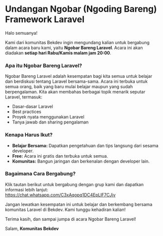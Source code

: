 # Undangan Ngobar (Ngoding Bareng) Framework Laravel

Halo semuanya!

Kami dari komunitas Bekdev ingin mengundang kalian untuk bergabung dalam acara baru kami, yaitu **Ngobar Bareng Laravel**. Acara ini akan diadakan **setiap hari Rabu/Kamis malam jam 20:00**.

### Apa itu Ngobar Bareng Laravel?
Ngobar Bareng Laravel adalah kesempatan bagi kita semua untuk belajar dan berdiskusi tentang Laravel bersama-sama. Acara ini terbuka untuk semua orang, baik yang baru mulai belajar maupun yang sudah berpengalaman. Kita akan membahas berbagai topik menarik seputar Laravel, termasuk:

- Dasar-dasar Laravel
- Best practices
- Proyek nyata menggunakan Laravel
- Tanya jawab dan sharing pengalaman

### Kenapa Harus Ikut?
- **Belajar Bersama:** Dapatkan pengetahuan dan tips langsung dari sesama developer.
- **Free:** Acara ini gratis dan terbuka untuk semua.
- **Komunitas:** Bangun jaringan dan berkenalan dengan developer lain.

### Bagaimana Cara Bergabung?
Klik tautan berikut untuk bergabung dengan grup kami dan dapatkan informasi lebih lanjut:
https://chat.whatsapp.com/C3xAqopq1DC4EpLlF7CJjv

Jangan lewatkan kesempatan ini untuk belajar dan berkembang bersama komunitas Laravel di Bekdev. Kami tunggu kehadiran kalian!

Terima kasih, dan sampai jumpa di acara Ngobar Bareng Laravel!

Salam,
**Komunitas Bekdev**
